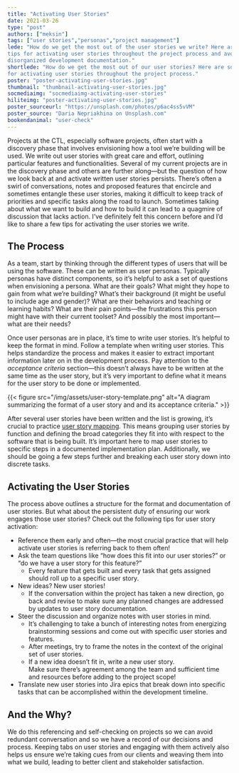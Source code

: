 ```yaml
---
title: "Activating User Stories"
date: 2021-03-26
type: "post"
authors: ["meksin"]
tags: ["user stories","personas","project management"]
lede: "How do we get the most out of the user stories we write? Here are some
tips for activating user stories throughout the project process and avoiding
disorganized development documentation."
shortlede: "How do we get the most out of our user stories? Here are some tips
for activating user stories throughout the project process."
poster: "poster-activating-user-stories.jpg"
thumbnail: "thumbnail-activating-user-stories.jpg"
socmediaimg: "socmediaimg-activating-user-stories"
hiliteimg: "poster-activating-user-stories.jpg"
poster_sourceurl: "https://unsplash.com/photos/p6ac4ss5vVM"
poster_source: "Daria Nepriakhina on Unsplash.com"
bookendanimal: "user-check"
---
```

Projects at the CTL, especially software projects, often start with a discovery
phase that involves envisioning how a tool we’re building will be used. We
write out user stories with great care and effort, outlining particular
features and functionalities. Several of my current projects are in the
discovery phase and others are further along—but the question of how we look
back at and activate written user stories persists. There’s often a swirl of
conversations, notes and proposed features that encircle and sometimes entangle
these user stories, making it difficult to keep track of priorities and
specific tasks along the road to launch. Sometimes talking about what we want
to build and how to build it can lead to a quagmire of discussion that lacks
action. I’ve definitely felt this concern before and I’d like to share a few
tips for activating the user stories we write.

## The Process

As a team, start by thinking through the different types of users that will be
using the software. These can be written as user personas. Typically personas
have distinct components, so it’s helpful to ask a set of questions when
envisioning a persona. What are their goals? What might they hope to gain from
what we’re building? What’s their background (it might be useful to include age
and gender)? What are their behaviors and teaching or learning habits? What are
their pain points—the frustrations this person might have with their current
toolset? And possibly the most important—what are their needs?

Once user personas are in place, it’s time to write user stories. It’s helpful
to keep the format in mind. Follow a template when writing user stories. This
helps standardize the process and makes it easier to extract important
information later on in the development process. Pay attention to the
_acceptance criteria_ section—this doesn’t always have to be written at the
same time as the user story, but it’s very important to define what it means
for the user story to be done or implemented.

{{< figure
    src="/img/assets/user-story-template.png"
    alt="A diagram summarizing the format of a user story and and its acceptance criteria." >}}

After several user stories have been written and the list is growing, it’s
crucial to practice
[user story mapping](https://www.liquidplanner.com/blog/5-reasons-to-use-story-maps-for-your-next-project/).
This means grouping user stories by function and defining the broad categories
they fit into with respect to the software that is being built. It’s important
here to map user stories to specific steps in a documented implementation plan.
Additionally, we should be going a few steps further and breaking each user
story down into discrete tasks.

## Activating the User Stories

The process above outlines a structure for the format and documentation of user
stories. But what about the persistent duty of ensuring our work engages those
user stories? Check out the following tips for user story activation:

* Reference them early and often—the most crucial practice that will help
activate user stories is referring back to them often! 
* Ask the team questions like “how does this fit into our user stories?” or “do
we have a user story for this feature?” 
  * Every feature that gets built and every task that gets assigned should roll
up to a specific user story. 
* New ideas? New user stories!
  * If the conversation within the project has taken a new direction, go back
and revise to make sure any planned changes are addressed by updates to user
story documentation. 
* Steer the discussion and organize notes with user stories in mind.
  * It’s challenging to take a bunch of interesting notes from energizing
brainstorming sessions and come out with specific user stories and features. 
  * After meetings, try to frame the notes in the context of the original set
of user stories.
  * If a new idea doesn’t fit in, write a new user story.  
  Make sure there’s agreement among the team and sufficient time and resources
before adding to the project scope!
* Translate new user stories into Jira epics that break down into specific
tasks that can be accomplished within the development timeline.

## And the Why?

We do this referencing and self-checking on projects so we can avoid redundant
conversation and so we have a record of our decisions and process. Keeping tabs
on user stories and engaging with them actively also helps us ensure we’re
taking cues from our clients and weaving them into what we build, leading to
better client and stakeholder satisfaction.
